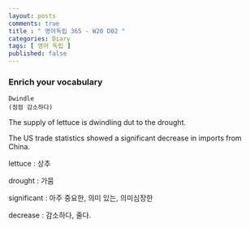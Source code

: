 ```yaml
---
layout: posts
comments: true
title : " 영어독립 365 - W20 D02 "
categories: Diary
tags: [ 영어 독립 ]
published: false
---
```


### Enrich your vocabulary

```text
Dwindle
(점점 감소하다)
```

The supply of lettuce is dwindling dut to the drought.

The US trade statistics showed a significant decrease in imports from China.

lettuce
 : 상추

drought
 : 가뭄

significant
 : 아주 중요한, 의미 있는, 의미심장한

decrease
 : 감소하다, 줄다.
